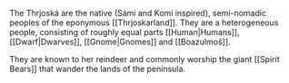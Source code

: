The Thrjoská are the native (Sámi and Komi inspired), semi-nomadic peoples of the eponymous [[Thrjoskarland]]. They are a heterogeneous people, consisting of roughly equal parts [[Human|Humans]], [[Dwarf|Dwarves]], [[Gnome|Gnomes]] and [[Boazulmoš]].

They are known to her reindeer and commonly worship the giant [[Spirit Bears]] that wander the lands of the peninsula.